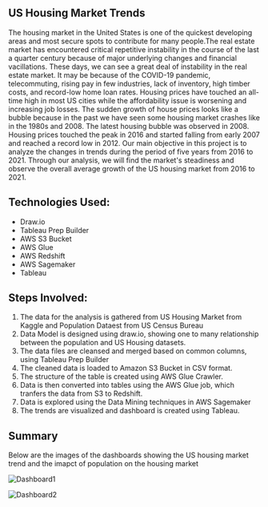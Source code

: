 ## US Housing Market Trends
The housing market in the United States is one of the quickest developing areas and most secure spots to contribute for many people.The real estate market has encountered critical repetitive instability in the course of the last a quarter century because of major underlying changes and financial vacillations. These days, we can see a great deal of instability in the real estate market. It may be because of the COVID-19 pandemic, telecommuting, rising pay in few industries, lack of inventory, high timber costs, and record-low home loan rates. Housing prices have touched an all-time high in most US cities while the affordability issue is worsening and increasing job losses. The sudden growth of house prices looks like a bubble because in the past we have seen some housing market crashes like in the 1980s and 2008. The latest housing bubble was observed in 2008. Housing prices touched the peak in 2016 and started falling from early 2007 and reached a record low in 2012. Our main objective in this project is to analyze the changes in trends during the period of five years from 2016 to 2021. Through our analysis, we will find the market's steadiness and observe the overall average growth of the US housing market from 2016 to 2021.

## Technologies Used:

- Draw.io
- Tableau Prep Builder 
- AWS S3 Bucket
- AWS Glue
- AWS Redshift
- AWS Sagemaker
- Tableau 

## Steps Involved:

1) The data for the analysis is gathered from US Housing Market from Kaggle and Population Dataest from US Census Bureau
2) Data Model is designed using draw.io, showing one to many relationship between the population and US Housing datasets.
3) The data files are cleansed and merged based on common columns, using Tableau Prep Builder
4) The cleaned data is loaded to Amazon S3 Bucket in CSV format.
5) The structure of the table is created using AWS Glue Crawler.
6) Data is then converted into tables using the AWS Glue job, which tranfers the data from S3 to Redshift.
7) Data is explored using the Data Mining techniques in AWS Sagemaker
8) The trends are visualized and dashboard is created using Tableau.

## Summary

Below are the images of the dashboards showing the US housing market trend and the imapct of population on the housing market

![Dashboard1](https://user-images.githubusercontent.com/49642360/153700748-b84e79f3-d6b5-4ecd-ac2e-a57d989c6e50.png)


![Dashboard2](https://user-images.githubusercontent.com/49642360/153700761-ee9ec6b8-3151-4986-97f5-03d453417cc7.png)



